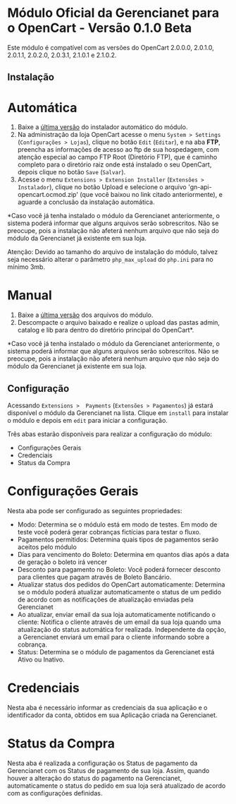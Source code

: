 # Módulo Oficial da Gerencianet para o OpenCart - Versão 0.1.0 Beta #

Este módulo é compatível com as versões do OpenCart 2.0.0.0, 2.0.1.0, 2.0.1.1, 2.0.2.0, 2.0.3.1, 2.1.0.1 e 2.1.0.2.

## Instalação

# Automática

1. Baixe a [última versão](oc2.x/auto/gerencianet.ocmod.zip) do instalador automático do módulo.
2. Na administração da loja OpenCart acesse o menu `System > Settings` (`Configurações > Lojas`), clique no botão `Edit` (`Editar`), e na aba **FTP**, preencha as informações de acesso ao ftp de sua hospedagem, com atenção especial ao campo FTP Root (Diretório FTP), que é caminho completo para o diretório raiz onde está instalado o seu OpenCart, depois clique no botão `Save` (`Salvar`).
3. Acesse o menu `Extensions > Extension Installer` (`Extensões > Instalador`), clique no botão Upload e selecione o arquivo 'gn-api-opencart.ocmod.zip' (que você baixou no link citado anteriormente), e aguarde a conclusão da instalação automática.

*Caso você já tenha instalado o módulo da Gerencianet anteriormente, o sistema poderá informar que alguns arquivos serão sobrescritos. Não se preocupe, pois a instalação não afeterá nenhum arquivo que não seja do módulo da Gerencianet já existente em sua loja.

Atenção: Devido ao tamanho do arquivo de instalação do módulo, talvez seja necessário alterar o parâmetro `php_max_upload` do `php.ini` para no mínimo 3mb.


# Manual

1. Baixe a [última versão](oc2.x/manual/) dos arquivos do módulo.
2. Descompacte o arquivo baixado e realize o upload das pastas admin, catalog e lib para dentro do diretório principal do OpenCart*.

*Caso você já tenha instalado o módulo da Gerencianet anteriormente, o sistema poderá informar que alguns arquivos serão sobrescritos. Não se preocupe, pois a instalação não afeterá nenhum arquivo que não seja do módulo da Gerencianet já existente em sua loja.


## Configuração

Acessando `Extensions >  Payments` (`Extensões > Pagamentos`) já estará disponível o módulo da Gerencianet na lista. Clique em `install` para instalar o módulo e depois em `edit` para iniciar a configuração.

Três abas estarão disponíveis para realizar a configuração do módulo:

* Configurações Gerais
* Credenciais
* Status da Compra

# Configurações Gerais

Nesta aba pode ser configurado as seguintes propriedades:
* Modo: Determina se o módulo está em modo de testes. Em modo de teste você poderá gerar cobranças fictícias para testar o fluxo.
* Pagamentos permitidos: Determina quais tipos de pagamentos serão aceitos pelo módulo
* Dias para vencimento do Boleto: Determina em quantos dias após a data de geração o boleto irá vencer
* Desconto para pagamento no Boleto: Você poderá fornecer desconto para clientes que pagam através de Boleto Bancário.
* Atualizar status dos pedidos do OpenCart automaticamente: Determina se o módulo poderá atualizar automaticamente o status de um pedido de acordo com as notificações de atualização enviadas pela Gerencianet
* Ao atualizar, enviar email da sua loja automaticamente notificando o cliente: Notifica o cliente através de um email da sua loja quando uma atualização do status automática for realizada. Independente da opção, a Gerencianet enviará um email para o cliente informando sobre a cobrança.
* Status: Determina se o módulo de pagamentos da Gerencianet está Ativo ou Inativo.

# Credenciais

Nesta aba é necessário informar as credenciais da sua aplicação e o identificador da conta, obtidos em sua Aplicação criada na Gerencianet.

# Status da Compra

Nesta aba é realizada a configuração os Status de pagamento da Gerencianet com os Status de pagamento de sua loja. Assim, quando houver a alteração do status do pagamento na Gerencianet, automaticamente o status do pedido em sua loja será atualizado de acordo com as configurações definidas.

